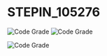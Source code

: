 # STEPIN_105276

![Code Grade](https://www.code-inspector.com/project/13617/status/svg)
![Code Grade](https://frontend.code-inspector.com/public/project/13617/STEPIN_105276/dashboard)

![Code Grade](https://github.com/stepin654321/MiniProject_Template/workflows/C/C++%20CI/badge.svg)
